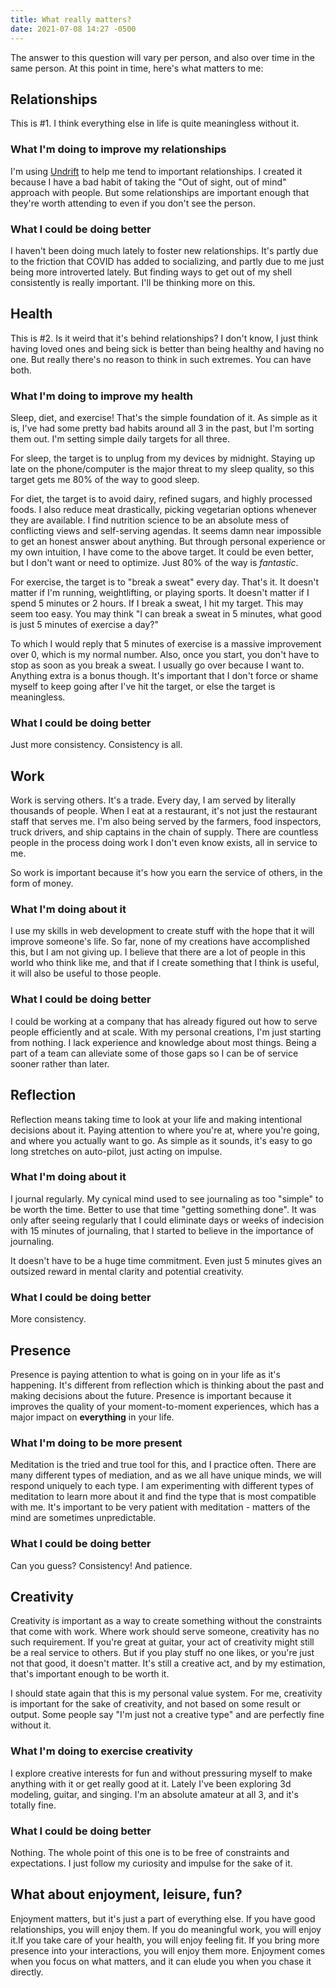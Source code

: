 ```yaml
---
title: What really matters?
date: 2021-07-08 14:27 -0500
---
```


The answer to this question will vary per person, and also over time in the same person. At this point in time, here's what matters to me:

## Relationships

This is #1. I think everything else in life is quite meaningless without it. 

### What I'm doing to improve my relationships

I'm using [Undrift](https://undrift.me) to help me tend to important relationships. I created it because I have a bad habit of taking the "Out of sight, out of mind" approach with people. But some relationships are important enough that they're worth attending to even if you don't see the person.

### What I could be doing better

I haven't been doing much lately to foster new relationships. It's partly due to the friction that COVID has added to socializing, and partly due to me just being more introverted lately. But finding ways to get out of my shell consistently is really important. I'll be thinking more on this.

## Health

This is #2. Is it weird that it's behind relationships? I don't know, I just think having loved ones and being sick is better than being healthy and having no one. But really there's no reason to think in such extremes. You can have both. 

### What I'm doing to improve my health

Sleep, diet, and exercise! That's the simple foundation of it. As simple as it is, I've had some pretty bad habits around all 3 in the past, but I'm sorting them out. I'm setting simple daily targets for all three. 

For sleep, the target is to unplug from my devices by midnight. Staying up late on the phone/computer is the major threat to my sleep quality, so this target gets me 80% of the way to good sleep.

For diet, the target is to avoid dairy, refined sugars, and highly processed foods. I also reduce meat drastically, picking vegetarian options whenever they are available. I find nutrition science to be an absolute mess of conflicting views and self-serving agendas. It seems damn near impossible to get an honest answer about anything. But through personal experience or my own intuition, I have come to the above target. It could be even better, but I don't want or need to optimize. Just 80% of the way is *fantastic*.

For exercise, the target is to "break a sweat" every day. That's it. It doesn't matter if I'm running, weightlifting, or playing sports. It doesn't matter if I spend 5 minutes or 2 hours. If I break a sweat, I hit my target. This may seem too easy. You may think "I can break a sweat in 5 minutes, what good is just 5 minutes of exercise a day?"

To which I would reply that 5 minutes of exercise is a massive improvement over 0, which is my normal number. Also, once you start, you don't have to stop as soon as you break a sweat. I usually go over because I want to. Anything extra is a bonus though. It's important that I don't force or shame myself to keep going after I've hit the target, or else the target is meaningless.

### What I could be doing better

Just more consistency. Consistency is all. 

## Work

Work is serving others. It's a trade. Every day, I am served by literally thousands of people. When I eat at a restaurant, it's not just the restaurant staff that serves me. I'm also being served by the farmers, food inspectors, truck drivers, and ship captains in the chain of supply. There are countless people in the process doing work I don't even know exists, all in service to me.

So work is important because it's how you earn the service of others, in the form of money. 

### What I'm doing about it

I use my skills in web development to create stuff with the hope that it will improve someone's life. So far, none of my creations have accomplished this, but I am not giving up. I believe that there are a lot of people in this world who think like me, and that if I create something that I think is useful, it will also be useful to those people.

### What I could be doing better

I could be working at a company that has already figured out how to serve people efficiently and at scale. With my personal creations, I'm just starting from nothing. I lack experience and knowledge about most things. Being a part of a team can alleviate some of those gaps so I can be of service sooner rather than later.

## Reflection

Reflection means taking time to look at your life and making intentional decisions about it. Paying attention to where you're at, where you're going, and where you actually want to go. As simple as it sounds, it's easy to go long stretches on auto-pilot, just acting on impulse.

### What I'm doing about it

I journal regularly. My cynical mind used to see journaling as too "simple" to be worth the time. Better to use that time "getting something done". It was only after seeing regularly that I could eliminate days or weeks of indecision with 15 minutes of journaling, that I started to believe in the importance of journaling.

It doesn't have to be a huge time commitment. Even just 5 minutes gives an outsized reward in mental clarity and potential creativity.

### What I could be doing better

More consistency. 

## Presence

Presence is paying attention to what is going on in your life as it's happening. It's different from reflection which is thinking about the past and making decisions about the future. Presence is important because it improves the quality of your moment-to-moment experiences, which has a major impact on **everything** in your life.

### What I'm doing to be more present

Meditation is the tried and true tool for this, and I practice often. There are many different types of mediation, and as we all have unique minds, we will respond uniquely to each type. I am experimenting with different types of meditation to learn more about it and find the type that is most compatible with me. It's important to be very patient with meditation - matters of the mind are sometimes unpredictable.

### What I could be doing better

Can you guess? Consistency! And patience.

## Creativity

Creativity is important as a way to create something without the constraints that come with work. Where work should serve someone, creativity has no such requirement. If you're great at guitar, your act of creativity might still be a real service to others. But if you play stuff no one likes, or you're just not that good, it doesn't matter. It's still a creative act, and by my estimation, that's important enough to be worth it.

I should state again that this is my personal value system. For me, creativity is important for the sake of creativity, and not based on some result or output. Some people say "I'm just not a creative type" and are perfectly fine without it.

### What I'm doing to exercise creativity

I explore creative interests for fun and without pressuring myself to make anything with it or get really good at it. Lately I've been exploring 3d modeling, guitar, and singing. I'm an absolute amateur at all 3, and it's totally fine.

### What I could be doing better

Nothing. The whole point of this one is to be free of constraints and expectations. I just follow my curiosity and impulse for the sake of it.

## What about enjoyment, leisure, fun?

Enjoyment matters, but it's just a part of everything else. If you have good relationships, you will enjoy them. If you do meaningful work, you will enjoy it.If you take care of your health, you will enjoy feeling fit. If you bring more presence into your interactions, you will enjoy them more. Enjoyment comes when you focus on what matters, and it can elude you when you chase it directly.

